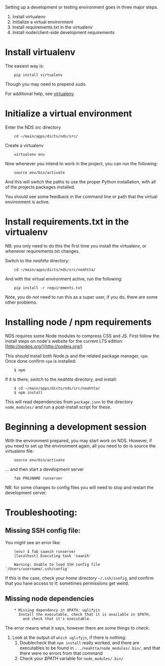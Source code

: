 Setting up a development or testing environment goes in three major steps.

1. Install virtualenv
1. Initialize a virtual environment
1. Install requirements.txt in the virtualenv
1. Install node/client-side development requirements

#  Install virtualenv

The easiest way is:

```
    pip install virtualenv
```

Though you may need to prepend *sudo*.

For additional help, see [virtualenv](https://pypi.python.org/pypi/virtualenv).

#  Initialize a virtual environment

Enter the NDS *src* directory

```
    cd ~/main/apps/dicts/nds/src/
```

Create a virtualenv

```
    virtualenv env
```

Now whenever you intend to work in the project, you can run the following:

```
    source env/bin/activate
```

And this will switch the paths to use the proper Python installation, with all
of the projects packages installed.

You should see some feedback in the command line or path that the virtual
environment is active.

#  Install requirements.txt in the virtualenv

NB: you only need to do this the first time you install the virtualenv, or
whenever requirements.txt changes.

Switch to the *neahtta* directory:

```
    cd ~/main/apps/dicts/nds/src/neahtta/
```

And with the virtual environment active, run the following:

```
    pip install -r requirements.txt
```

Note, you do *not* need to run this as a super user, if you do, there are some
other problems.

#  Installing node / npm requirements

NDS requires some Node modules to compress CSS and JS. First follow the install
steps on node's website for the current LTS edition: [http://nodejs.org/](http://nodejs.org/)

This should install both Node.js and the related package manager, `npm`. Once
done confirm `npm` is installed:

```
    $ npm
```

If it is there, switch to the *neahtta* directory, and install:

```
    $ cd ~/main/apps/dicts/nds/src/neahtta/
    $ npm install
```

This will read dependencies from `package.json` to the directory
`node_modules/` and run a post-install script for these.

#  Beginning a development session

With the environment prepared, you may start work on NDS. However, if you need
to set up the environment again, all you need to do is source the virtualenv
file:

```
    source env/bin/activate
```

... and then start a development server

```
    fab PROJNAME runserver
```

NB: for some changes to config files you will need to stop and restart the
development server.

#  Troubleshooting:

##  Missing SSH config file:

You might see an error like:

```
    (env) $ fab saanih runserver
    [localhost] Executing task 'saanih'

    Warning: Unable to load SSH config file '/Users/username/.ssh/config'
```

If this is the case, check your home directory `~/.ssh/config`, and confirm
that you have access to it: sometimes permissions get weird.

##  Missing node dependencies

```
    * Missing dependency in $PATH: uglifyjs
      Install the executable, check that it is available in $PATH,
        and check that it's executable.
```

The error means what it says, however there are some things to check:

1. Look at the output of `which uglifyjs`, if there is nothing:
    1. Doublecheck that `npm install` really worked, and there are executables to be found in `.../neahtta/node_modules/.bin/`, and that there were no errors from that command
    1. Check your *$PATH* variable for `node_modules/.bin/`
